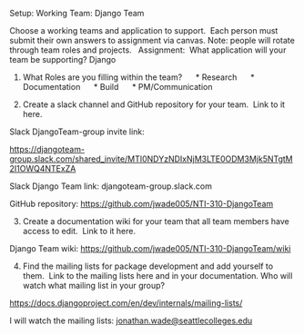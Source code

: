 
Setup: Working Team: Django Team

Choose a working teams and application to support.  Each person must submit their own answers to assignment via canvas.
Note: people will rotate through team roles and projects.
 
Assignment:  What application will your team be supporting? Django

1) What Roles are you filling within the team?
     * Research
     * Documentation
     * Build
     * PM/Communication

2) Create a slack channel and GitHub repository for your team.  Link to it here.

Slack DjangoTeam-group invite link: 

https://djangoteam-group.slack.com/shared_invite/MTI0NDYzNDIxNjM3LTE0ODM3Mjk5NTgtM2I1OWQ4NTExZA

Slack Django Team link: djangoteam-group.slack.com 

GitHub repository: https://github.com/jwade005/NTI-310-DjangoTeam

3) Create a documentation wiki for your team that all team members have access to edit.  Link to it here.

Django Team wiki: https://github.com/jwade005/NTI-310-DjangoTeam/wiki

4) Find the mailing lists for package development and add yourself to them.  Link to the mailing lists here and in your documentation. Who will watch what mailing list in your group?

https://docs.djangoproject.com/en/dev/internals/mailing-lists/

I will watch the mailing lists: jonathan.wade@seattlecolleges.edu
